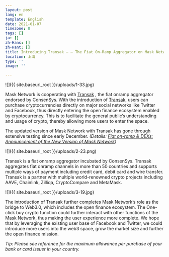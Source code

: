 ```yaml
---
layout: post
lang: en
template: English
date: 2021-01-07
timezone: 8
tags: []
ja: []
zh-Hans: []
zh-Hant: []
title: Introducing Transak — — The Fiat On-Ramp Aggregator on Mask Network
location: 上海
type: ''
image: ''

---
```

![]({{ site.baseurl_root }}/uploads/1-33.jpg)

Mask Network is cooperating with [Transak](https://transak.com/) , the fiat onramp aggregator endorsed by ConsenSys. With the introduction of [Transak](https://transak.com/), users can purchase cryptocurrencies directly on major social networks like Twitter and Facebook, thus directly entering the open finance ecosystem enabled by cryptocurrency. This is to facilitate the general public’s understanding and usage of crypto, thereby allowing more users to enter the space.

The updated version of Mask Network with Transak has gone through extensive testing since early December. _(Details:_ [_Fiat on-ramp & DEXs: Announcement of the New Version of Mask Network_](https://masknetwork.medium.com/fiat-on-ramp-dexs-announcement-of-the-new-version-of-mask-network-3baf5f88d6ff)_)_

![]({{ site.baseurl_root }}/uploads/2-23.png)

Transak is a fiat onramp aggregator incubated by ConsenSys. Transak aggregates fiat onramp channels in more than 50 countries and supports multiple ways of payment including credit card, debit card and wire transfer. Transak is a partner with multiple world-renowned crypto projects including AAVE, Chainlink, Zilliqa, CryptoCompare and MetaMask.

![]({{ site.baseurl_root }}/uploads/3-19.jpg)

The introduction of Transak further completes Mask Network’s role as the bridge to Web3.0, which includes the open finance ecosystem. The One-click buy crypto function could further interact with other functions of the Mask Network, thus making the user experience more complete. We hope that by leveraging the existing user base of Facebook and Twitter, we could introduce more users into the web3 space, grow the market size and further the open finance mission.

_Tip: Please see reference for the maximum allowance per purchase of your bank or card issuer in your country._